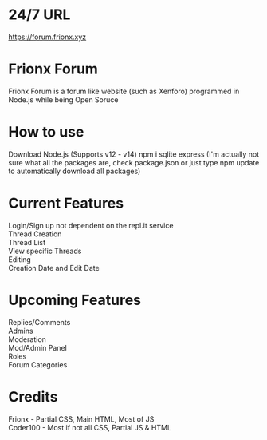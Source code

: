 # 24/7 URL
https://forum.frionx.xyz

# Frionx Forum
Frionx Forum is a forum like website (such as Xenforo) programmed in Node.js while being Open Soruce

# How to use
Download Node.js (Supports v12 - v14)
npm i sqlite express (I'm actually not sure what all the packages are, check package.json or just type npm update to automatically download all packages)

# Current Features
Login/Sign up not dependent on the repl.it service<br>
Thread Creation<br>
Thread List<br>
View specific Threads<br>
Editing<br>
Creation Date and Edit Date<br>

# Upcoming Features
Replies/Comments<br>
Admins<br>
Moderation<br>
Mod/Admin Panel<br>
Roles<br>
Forum Categories<br>

# Credits
Frionx - Partial CSS, Main HTML, Most of JS<br>
Coder100 - Most if not all CSS, Partial JS & HTML
